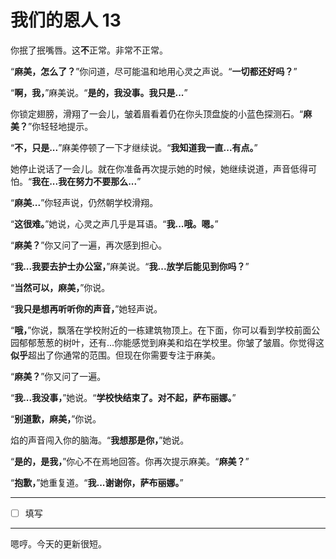 # 我们的恩人 13

你抿了抿嘴唇。这**不**正常。非常不正常。

“**麻美，怎么了？**”你问道，尽可能温和地用心灵之声说。“**一切都还好吗？**”

“**啊，我，**”麻美说。“**是的，我没事。我只是...**”

你锁定翅膀，滑翔了一会儿，皱着眉看着仍在你头顶盘旋的小蓝色探测石。“**麻美？**”你轻轻地提示。

“**不，只是...**”麻美停顿了一下才继续说。“**我知道我一直...有点。**”

她停止说话了一会儿。就在你准备再次提示她的时候，她继续说道，声音低得可怕。“**我在...我在努力不要那么...**”

“**麻美...**”你轻声说，仍然朝学校滑翔。

“**这很难。**”她说，心灵之声几乎是耳语。“**我...哦。嗯。**”

“**麻美？**”你又问了一遍，再次感到担心。

“**我...我要去护士办公室，**”麻美说。“**我...放学后能见到你吗？**”

“**当然可以，麻美，**”你说。

“**我只是想再听听你的声音，**”她轻声说。

“**哦，**”你说，飘落在学校附近的一栋建筑物顶上。在下面，你可以看到学校前面公园郁郁葱葱的树叶，还有...你能感觉到麻美和焰在学校里。你皱了皱眉。你觉得这**似乎**超出了你通常的范围。但现在你需要专注于麻美。

“**麻美？**”你又问了一遍。

“**我...我没事，**”她说。“**学校快结束了。对不起，萨布丽娜。**”

“**别道歉，麻美，**”你说。

焰的声音闯入你的脑海。“**我想那是你，**”她说。

“**是的，是我，**”你心不在焉地回答。你再次提示麻美。“**麻美？**”

“**抱歉，**”她重复道。“**我...谢谢你，萨布丽娜。**”

---
 
- [ ] 填写

---
 
嗯哼。今天的更新很短。

